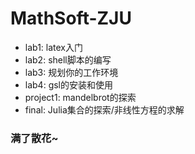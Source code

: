 # MathSoft-ZJU
* lab1: latex入门
* lab2: shell脚本的编写
* lab3: 规划你的工作环境
* lab4: gsl的安装和使用
* project1: mandelbrot的探索
* final: Julia集合的探索/非线性方程的求解
### 满了散花~
